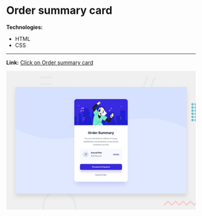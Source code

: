# Order summary card

**Technologies:**
- HTML
- CSS

---
**Link:** [Click on Order summary card](https://11samo.github.io/order-summary-component-main/)

![Design preview for the Order summary card coding challenge](./design/desktop-preview.jpg)


